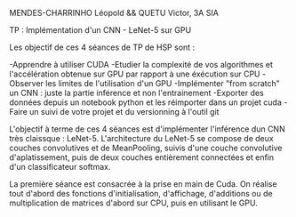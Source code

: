 MENDES-CHARRINHO Léopold && QUETU Victor, 3A SIA

TP : Implémentation d'un CNN - LeNet-5 sur GPU

Les objectif de ces 4 séances de TP de HSP sont :

  -Apprendre à utiliser CUDA
  -Etudier la complexité de vos algorithmes et l'accélération obtenue sur GPU par rapport à une éxécution sur CPU
  -Observer les limites de l'utilisation d'un GPU
  -Implémenter "from scratch" un CNN : juste la partie inférence et non l'entrainement
  -Exporter des données depuis un notebook python et les réimporter dans un projet cuda
  -Faire un suivi de votre projet et du versionning à l'outil git
   
L'objectif à terme de ces 4 séances est d'implémenter l'inférence dun CNN très claissque : LeNet-5. L'architecture du LeNet-5 se compose de deux couches convolutives et de MeanPooling, suivis d'une couche convolutive d'aplatissement, puis de deux couches entièrement connectées et enfin d'un classificateur softmax.

La première séance est consacrée à la prise en main de Cuda. On réalise tout d'abord des fonctions d'initialisation, d'affichage, d'additions ou de multiplication de matrices d'abord sur CPU, puis en utilisant le GPU.
